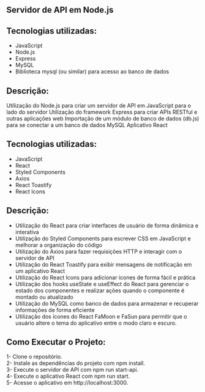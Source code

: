 ## Servidor de API em Node.js

## Tecnologias utilizadas:
- JavaScript<br>
- Node.js<br>
- Express<br>
- MySQL<br>
- Biblioteca mysql (ou similar) para acesso ao banco de dados<br>

## Descrição:
Utilização do Node.js para criar um servidor de API em JavaScript para o lado do servidor
Utilização do framework Express para criar APIs RESTful e outras aplicações web
Importação de um módulo de banco de dados (db.js) para se conectar a um banco de dados MySQL
Aplicativo React

## Tecnologias utilizadas:
- JavaScript<br>
- React<br>
- Styled Components<br>
- Axios<br>
- React Toastify<br>
- React Icons<br>

## Descrição:
- Utilização do React para criar interfaces de usuário de forma dinâmica e interativa<br>
- Utilização do Styled Components para escrever CSS em JavaScript e melhorar a organização do código<br>
- Utilização do Axios para fazer requisições HTTP e interagir com o servidor de API<br>
- Utilização do React Toastify para exibir mensagens de notificação em um aplicativo React<br>
- Utilização do React Icons para adicionar ícones de forma fácil e prática<br>
- Utilização dos hooks useState e useEffect do React para gerenciar o estado dos componentes e realizar ações quando o componente é montado ou atualizado<br>
- Utilização do MySQL como banco de dados para armazenar e recuperar informações de forma eficiente<br>
- Utilização dos ícones do React FaMoon e FaSun para permitir que o usuário altere o tema do aplicativo entre o modo claro e escuro.<br>

## Como Executar o Projeto:
1- Clone o repositório.<br>
2- Instale as dependências do projeto com npm install.<br>
3- Execute o servidor de API com npm run start-api.<br>
4- Execute o aplicativo React com npm run start.<br>
5- Acesse o aplicativo em http://localhost:3000.<br>
